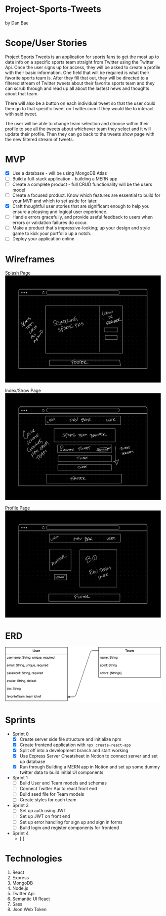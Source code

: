 # Project-Sports-Tweets
by Dan Bae

# Scope/User Stories
Project Sports Tweets is an application for sports fans to get the most up to date info on a specific sports team straight from Twitter using the Twitter Api. Once the user signs up for access, they will be asked to create a profile with their basic information. One field that will be required is what their favorite sports team is. After they fill that out, they will be directed to a filtered stream of Twitter tweets about their favorite sports team and they can scrub through and read up all about the lastest news and thoughts about that team.

There will also be a button on each individual tweet so that the user could then go to that specific tweet on Twitter.com if they would like to interact with said tweet.

The user will be able to change team selection and choose within their profile to see all the tweets about whichever team they select and it will update their profile. Then they can go  back to the tweets show page with the new filtered stream of tweets.

# MVP
- [x] Use a database - will be using MongoDB Atlas
- [ ] Build a full-stack application - building a MERN app
- [ ] Create a complete product - full CRUD functionality will be the users model
- [ ] Create a focused product. Know which features are essential to build for your MVP and which to set aside for later.
- [x] Craft thoughtful user stories that are significant enough to help you ensure a pleasing and logical user experience.
- [ ] Handle errors gracefully, and provide useful feedback to users when errors or validation failures do occur.
- [ ] Make a product that's impressive-looking; up your design and style game to kick your portfolio up a notch.
- [ ] Deploy your application online

# Wireframes
Splash Page
<img src="readmeFiles/splash.png">

Index/Show Page
<img src="readmeFiles/index.png">

Profile Page
<img src="readmeFiles/profile.png">

# ERD
<img src="readmeFiles/erd.png">

# Sprints
- Sprint 0
  - [x] Create server side file structure and initialize npm
  - [x] Create frontend application with `npx create-react-app`
  - [x] Split off into a development branch and start working
  - [x] Use Express Server Cheatsheet in Notion to connect server and set up database
  - [x] Run through Building a MERN app in Notion and set up some dummy twitter data to build initial UI components

- Sprint 1
  - [ ] Build User and Team models and schemas 
  - [ ] Connect Twitter Api to react front end
  - [ ] Build seed file for Team models
  - [ ] Create styles for each team

- Sprint 3
  - [ ] Set up auth using JWT
  - [ ] Set up JWT on front end
  - [ ] Set up error handling for sign up and sign in forms
  - [ ] Build login and register components for frontend

- Sprint 4
  - [ ] 

# Technologies
1. React
2. Express
3. MongoDB
4. Node.js
5. Twitter Api
6. Semantic UI React
7. Sass
8. Json Web Token